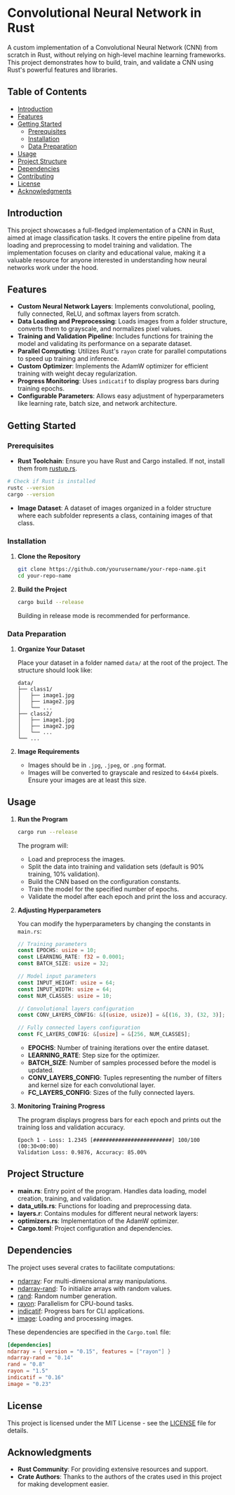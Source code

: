 # Convolutional Neural Network in Rust

A custom implementation of a Convolutional Neural Network (CNN) from scratch in Rust, without relying on high-level machine learning frameworks. This project demonstrates how to build, train, and validate a CNN using Rust's powerful features and libraries.

## Table of Contents

- [Introduction](#introduction)
- [Features](#features)
- [Getting Started](#getting-started)
  - [Prerequisites](#prerequisites)
  - [Installation](#installation)
  - [Data Preparation](#data-preparation)
- [Usage](#usage)
- [Project Structure](#project-structure)
- [Dependencies](#dependencies)
- [Contributing](#contributing)
- [License](#license)
- [Acknowledgments](#acknowledgments)

## Introduction

This project showcases a full-fledged implementation of a CNN in Rust, aimed at image classification tasks. It covers the entire pipeline from data loading and preprocessing to model training and validation. The implementation focuses on clarity and educational value, making it a valuable resource for anyone interested in understanding how neural networks work under the hood.

## Features

- **Custom Neural Network Layers**: Implements convolutional, pooling, fully connected, ReLU, and softmax layers from scratch.
- **Data Loading and Preprocessing**: Loads images from a folder structure, converts them to grayscale, and normalizes pixel values.
- **Training and Validation Pipeline**: Includes functions for training the model and validating its performance on a separate dataset.
- **Parallel Computing**: Utilizes Rust's `rayon` crate for parallel computations to speed up training and inference.
- **Custom Optimizer**: Implements the AdamW optimizer for efficient training with weight decay regularization.
- **Progress Monitoring**: Uses `indicatif` to display progress bars during training epochs.
- **Configurable Parameters**: Allows easy adjustment of hyperparameters like learning rate, batch size, and network architecture.

## Getting Started

### Prerequisites

- **Rust Toolchain**: Ensure you have Rust and Cargo installed. If not, install them from [rustup.rs](https://rustup.rs/).

```bash
# Check if Rust is installed
rustc --version
cargo --version
```

- **Image Dataset**: A dataset of images organized in a folder structure where each subfolder represents a class, containing images of that class.

### Installation

1. **Clone the Repository**

   ```bash
   git clone https://github.com/yourusername/your-repo-name.git
   cd your-repo-name
   ```

2. **Build the Project**

   ```bash
   cargo build --release
   ```

   Building in release mode is recommended for performance.

### Data Preparation

1. **Organize Your Dataset**

   Place your dataset in a folder named `data/` at the root of the project. The structure should look like:

   ```
   data/
   ├── class1/
   │   ├── image1.jpg
   │   ├── image2.jpg
   │   └── ...
   ├── class2/
   │   ├── image1.jpg
   │   ├── image2.jpg
   │   └── ...
   └── ...
   ```

2. **Image Requirements**

   - Images should be in `.jpg`, `.jpeg`, or `.png` format.
   - Images will be converted to grayscale and resized to `64x64` pixels. Ensure your images are at least this size.

## Usage

1. **Run the Program**

   ```bash
   cargo run --release
   ```

   The program will:

   - Load and preprocess the images.
   - Split the data into training and validation sets (default is 90% training, 10% validation).
   - Build the CNN based on the configuration constants.
   - Train the model for the specified number of epochs.
   - Validate the model after each epoch and print the loss and accuracy.

2. **Adjusting Hyperparameters**

   You can modify the hyperparameters by changing the constants in `main.rs`:

   ```rust
   // Training parameters
   const EPOCHS: usize = 10;
   const LEARNING_RATE: f32 = 0.0001;
   const BATCH_SIZE: usize = 32;

   // Model input parameters
   const INPUT_HEIGHT: usize = 64;
   const INPUT_WIDTH: usize = 64;
   const NUM_CLASSES: usize = 10;

   // Convolutional layers configuration
   const CONV_LAYERS_CONFIG: &[(usize, usize)] = &[(16, 3), (32, 3)];

   // Fully connected layers configuration
   const FC_LAYERS_CONFIG: &[usize] = &[256, NUM_CLASSES];
   ```

   - **EPOCHS**: Number of training iterations over the entire dataset.
   - **LEARNING_RATE**: Step size for the optimizer.
   - **BATCH_SIZE**: Number of samples processed before the model is updated.
   - **CONV_LAYERS_CONFIG**: Tuples representing the number of filters and kernel size for each convolutional layer.
   - **FC_LAYERS_CONFIG**: Sizes of the fully connected layers.

3. **Monitoring Training Progress**

   The program displays progress bars for each epoch and prints out the training loss and validation accuracy.

   ```
   Epoch 1 - Loss: 1.2345 [#########################] 100/100 (00:30<00:00)
   Validation Loss: 0.9876, Accuracy: 85.00%
   ```

## Project Structure

- **main.rs**: Entry point of the program. Handles data loading, model creation, training, and validation.
- **data_utils.rs**: Functions for loading and preprocessing data.
- **layers.r**: Contains modules for different neural network layers:
- **optimizers.rs**: Implementation of the AdamW optimizer.
- **Cargo.toml**: Project configuration and dependencies.

## Dependencies

The project uses several crates to facilitate computations:

- [ndarray](https://crates.io/crates/ndarray): For multi-dimensional array manipulations.
- [ndarray-rand](https://crates.io/crates/ndarray-rand): To initialize arrays with random values.
- [rand](https://crates.io/crates/rand): Random number generation.
- [rayon](https://crates.io/crates/rayon): Parallelism for CPU-bound tasks.
- [indicatif](https://crates.io/crates/indicatif): Progress bars for CLI applications.
- [image](https://crates.io/crates/image): Loading and processing images.

These dependencies are specified in the `Cargo.toml` file:

```toml
[dependencies]
ndarray = { version = "0.15", features = ["rayon"] }
ndarray-rand = "0.14"
rand = "0.8"
rayon = "1.5"
indicatif = "0.16"
image = "0.23"
```

## License

This project is licensed under the MIT License - see the [LICENSE](LICENSE) file for details.

## Acknowledgments

- **Rust Community**: For providing extensive resources and support.
- **Crate Authors**: Thanks to the authors of the crates used in this project for making development easier.
